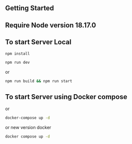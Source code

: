 ## Getting Started

## Require Node version 18.17.0


## To start Server Local

```bash
npm install
```

```bash
npm run dev
```
or
```bash
npm run build && npm run start
```



## To start Server using Docker compose 

or
```bash
docker-compose up -d 
```
or new version docker
```bash
docker compose up -d 
```